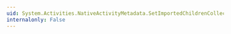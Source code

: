 ```yaml
---
uid: System.Activities.NativeActivityMetadata.SetImportedChildrenCollection(System.Collections.ObjectModel.Collection{System.Activities.Activity})
internalonly: False
---
```

